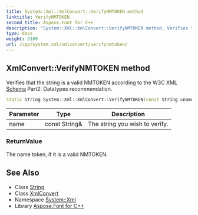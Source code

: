 ```yaml
---
title: System::Xml::XmlConvert::VerifyNMTOKEN method
linktitle: VerifyNMTOKEN
second_title: Aspose.Font for C++
description: 'System::Xml::XmlConvert::VerifyNMTOKEN method. Verifies that the string is a valid NMTOKEN according to the W3C XML Schema Part2: Datatypes recommendation in C++.'
type: docs
weight: 3100
url: /cpp/system.xml/xmlconvert/verifynmtoken/
---
```

## XmlConvert::VerifyNMTOKEN method


Verifies that the string is a valid NMTOKEN according to the W3C XML [Schema](../../../system.xml.schema/) Part2: Datatypes recommendation.

```cpp
static String System::Xml::XmlConvert::VerifyNMTOKEN(const String &name)
```


| Parameter | Type | Description |
| --- | --- | --- |
| name | const String\& | The string you wish to verify. |

### ReturnValue

The name token, if it is a valid NMTOKEN.

## See Also

* Class [String](../../../system/string/)
* Class [XmlConvert](../)
* Namespace [System::Xml](../../)
* Library [Aspose.Font for C++](../../../)
